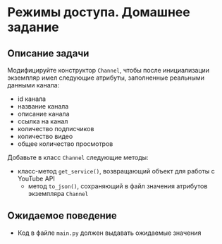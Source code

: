 # Режимы доступа. Домашнее задание

## Описание задачи
Модифицируйте конструктор `Channel`, чтобы после инициализации экземпляр имел следующие атрибуты, заполненные реальными данными канала:
- id канала
- название канала
- описание канала
- ссылка на канал
- количество подписчиков
- количество видео
- общее количество просмотров

Добавьте в класс `Channel` следующие методы:
- класс-метод `get_service()`, возвращающий объект для работы с YouTube API
  - метод `to_json()`, сохраняющий в файл значения атрибутов экземпляра `Channel`

## Ожидаемое поведение
- Код в файле `main.py` должен выдавать ожидаемые значения